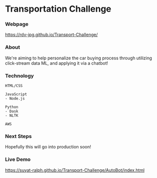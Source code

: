 # Transportation Challenge

### Webpage
https://rdv-jpg.github.io/Transport-Challenge/

### About

We're aiming to help personalize the car buying process through utilizing click-stream data ML, and applying it via a chatbot!

### Technology

```
HTML/CSS

JavaScript
- Node.js

Python
- Dask
- NLTK

AWS
```

### Next Steps

Hopefully this will go into production soon!

### Live Demo

https://suyat-ralph.github.io/Transport-Challenge/AutoBot/index.html
